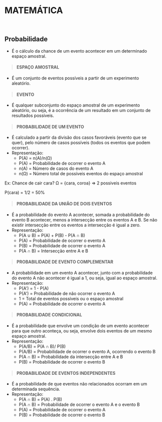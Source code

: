 # MATEMÁTICA

<br>

## Probabilidade
* É o cálculo da chance de um evento acontecer em um determinado espaço amostral.

> #### ESPAÇO AMOSTRAL
* É um conjunto de eventos possíveis a partir de um experimento aleatório.

> #### EVENTO
* É qualquer subconjunto do espaço amostral de um experimento aleatório, ou seja, é a ocorrência de um resultado em um conjunto de resultados possíveis.

> #### PROBABILIDADE DE UM EVENTO
* É calculado a partir da divisão dos casos favoráveis (evento que se quer), pelo número de casos possíveis (todos os eventos que podem ocorrer).
* Representação:
  - P(A) = n(A)/n(Ω)
  - P(A) = Probabilidade de ocorrer o evento A
  - n(A) = Número de casos do evento A
  - n(Ω) = Número total de possíveis eventos do espaço amostral

Ex: Chance de cair cara?
Ω = {cara, coroa} => 2 possiveis eventos

P(cara) = 1/2 = 50%

> #### PROBABILIDADE DA UNIÃO DE DOIS EVENTOS
* É a probabilidade do evento A acontecer, somada a probabilidade do evento B acontecer, menos a intersecção entre os eventos A e B. Se não existir intersecção entre os eventos a intersecção é igual a zero.
* Representação:
  - P(A ∪ B) = P(A) + P(B) - P(A ∩ B)
  - P(A) = Probabilidade de ocorrer o evento A
  - P(B) = Probabilidade de ocorrer o evento A
  - P(A ∩ B) = Intersecção entre A e B

> #### PROBABILIDADE DE EVENTO COMPLEMENTAR
* A probabilidade em um evento A acontecer, junto com a probabilidade do evento A não acontecer é igual a 1, ou seja, igual ao espaço amostral.
* Representação:
  - P(A') = 1 - P(A) 
  - P(A') = Probabilidade de não ocorrer o evento A
  - 1 = Total de eventos possíveis ou o espaço amostral
  - P(A) = Probabilidade de ocorrer o evento A

> #### PROBABILIDADE CONDICIONAL
* É a probabilidade que envolve um condição de um evento acontecer para que outro aconteça, ou seja, envolve dois eventos de um mesmo espaço amostral.
* Representação:
  - P(A/B) = P(A ∩ B)/ P(B) 
  - P(A/B) = Probabilidade de ocorrer o evento A, ocorrendo o evento B
  - P(A ∩ B) = Probabilidade da intersecção entre A e B
  - P(B) = Probabilidade de ocorrer o evento B  

> #### PROBABILIDADE DE EVENTOS INDEPENDENTES
* É a probabilidade de que eventos não relacionados ocorram em um determinada sequência.
* Representação:
  - P(A ∩ B) = P(A) . P(B) 
  - P(A ∩ B) = Probabilidade de ocorrer o evento A e o evento B
  - P(A) = Probabilidade de ocorrer o evento A
  - P(B) = Probabilidade de ocorrer o evento B  